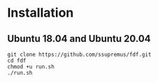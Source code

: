 # Installation
## Ubuntu 18.04 and Ubuntu 20.04 ##
```
git clone https://github.com/ssupremus/fdf.git
cd fdf
chmod +u run.sh
./run.sh

```

